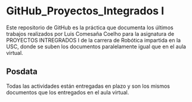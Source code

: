 # GitHub_Proyectos_Integrados I

Este repositorio de GitHub es la práctica que documenta los últimos trabajos realizados por Luis Comesaña Coelho para la asignatura de PROYECTOS INTREGRADOS I de la carrera de Robótica impartida en la USC, donde se suben los documentos paralelamente igual que en el aula virtual.

## Posdata
Todas las actividades están entregadas en plazo y son los mismos documentos que los entregados en el aula virtual.

